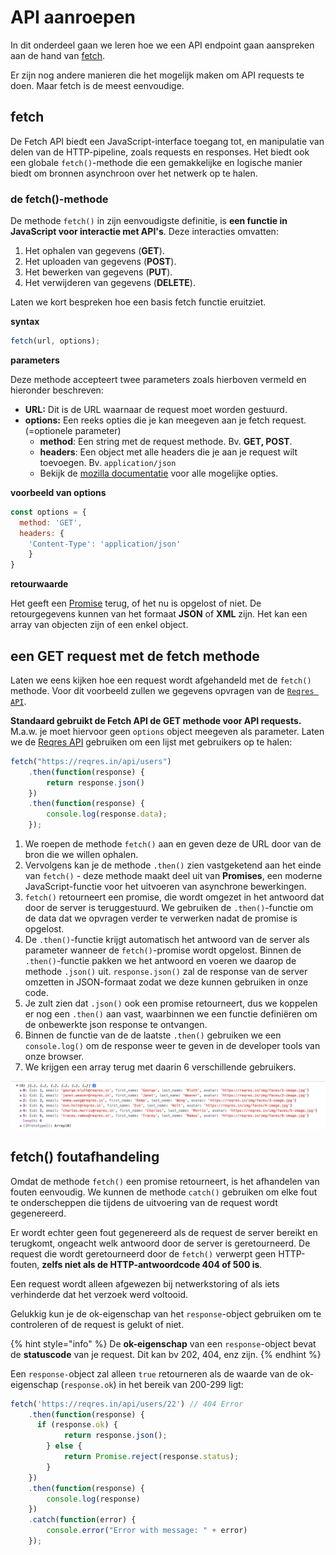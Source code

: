 # API aanroepen

In dit onderdeel gaan we leren hoe we een API endpoint gaan aanspreken aan de hand van [fetch](https://developer.mozilla.org/en-US/docs/Web/API/Fetch_API/Using_Fetch).

Er zijn nog andere manieren die het mogelijk maken om API requests te doen. Maar fetch is de meest eenvoudige.

## fetch

De Fetch API biedt een JavaScript-interface toegang tot, en manipulatie van delen van de HTTP-pipeline, zoals requests en responses. Het biedt ook een globale `fetch()`-methode die een gemakkelijke en logische manier biedt om bronnen asynchroon over het netwerk op te halen.

### de fetch()-methode

De methode `fetch()` in zijn eenvoudigste definitie, is **een functie in JavaScript voor interactie met API's**. Deze interacties omvatten:

1. Het ophalen van gegevens (**GET**).
2. Het uploaden van gegevens (**POST**).
3. Het bewerken van gegevens (**PUT**).
4. Het verwijderen van gegevens (**DELETE**).

Laten we kort bespreken hoe een basis fetch functie eruitziet.

**syntax**

```js
fetch(url, options);
```

**parameters**

Deze methode accepteert twee parameters zoals hierboven vermeld en hieronder beschreven:

* **URL:** Dit is de URL waarnaar de request moet worden gestuurd.
* **options:** Een reeks opties die je kan meegeven aan je fetch request. (=optionele parameter)
  * **method**: Een string met de request methode. Bv. **GET, POST**.
  * **headers**: Een object met alle headers die je aan je request wilt toevoegen. Bv. `application/json`
  * Bekijk de [mozilla documentatie](https://developer.mozilla.org/en-US/docs/Web/API/fetch) voor alle mogelijke opties.

**voorbeeld van options**

```js
const options = {
  method: 'GET',
  headers: {
    'Content-Type': 'application/json'
    }
}
```

**retourwaarde**

Het geeft een [Promise](https://github.com/barbaralettany/webtech-js/blob/main/asynchroon-programmeren/4-apis/asynchroon-programmeren/3-asynchroon-programmeren/promises.md) terug, of het nu is opgelost of niet. De retourgegevens kunnen van het formaat **JSON** of **XML** zijn. Het kan een array van objecten zijn of een enkel object.

## een GET request met de fetch methode

Laten we eens kijken hoe een request wordt afgehandeld met de `fetch()` methode. Voor dit voorbeeld zullen we gegevens opvragen van de [`Reqres API`](https://reqres.in/api).

**Standaard gebruikt de Fetch API de GET methode voor API requests.** M.a.w. je moet hiervoor geen `options` object meegeven als parameter. Laten we de [Reqres API](https://reqres.in) gebruiken om een lijst met gebruikers op te halen:

```js
fetch("https://reqres.in/api/users")
    .then(function(response) {
        return response.json()
    })
    .then(function(response) {
        console.log(response.data);
    });
```

1. We roepen de methode `fetch()` aan en geven deze de URL door van de bron die we willen ophalen.
2. Vervolgens kan je de methode `.then()` zien vastgeketend aan het einde van `fetch()` - deze methode maakt deel uit van **Promises**, een moderne JavaScript-functie voor het uitvoeren van asynchrone bewerkingen.
3. `fetch()` retourneert een promise, die wordt omgezet in het antwoord dat door de server is teruggestuurd. We gebruiken de `.then()`-functie om ​​de data dat we opvragen verder te verwerken nadat de promise is opgelost.
4. De `.then()`-functie krijgt automatisch het antwoord van de server als parameter wanneer de `fetch()`-promise wordt opgelost. Binnen de `.then()`-functie pakken we het antwoord en voeren we daarop de methode `.json()` uit. `response.json()` zal de response van de server omzetten in JSON-formaat zodat we deze kunnen gebruiken in onze code.
5. Je zult zien dat `.json()` ook een promise retourneert, dus we koppelen er nog een `.then()` aan vast, waarbinnen we een functie definiëren om de onbewerkte json response te ontvangen.
6. Binnen de functie van de de laatste `.then()` gebruiken we een `console.log()` om de response weer te geven in de developer tools van onze browser.
7. We krijgen een array terug met daarin 6 verschillende gebruikers.

![](../../.gitbook/assets/reqres-api.png)

## fetch() foutafhandeling

Omdat de methode `fetch()` een promise retourneert, is het afhandelen van fouten eenvoudig. We kunnen de methode `catch()` gebruiken om elke fout te onderscheppen die tijdens de uitvoering van de request wordt gegenereerd.

Er wordt echter geen fout gegenereerd als de request de server bereikt en terugkomt, ongeacht welk antwoord door de server is geretourneerd. De request die wordt geretourneerd door de `fetch()` verwerpt geen HTTP-fouten, **zelfs niet als de HTTP-antwoordcode 404 of 500 is**.

Een request wordt alleen afgewezen bij netwerkstoring of als iets verhinderde dat het verzoek werd voltooid.

Gelukkig kun je de ok-eigenschap van het `response`-object gebruiken om te controleren of de request is gelukt of niet.

{% hint style="info" %}
De **ok-eigenschap** van een `response`-object bevat de **statuscode** van je request. Dit kan bv 202, 404, enz zijn.
{% endhint %}

Een `response-`object zal alleen `true` retourneren als de waarde van de ok-eigenschap (`response.ok`) in het bereik van 200-299 ligt:

```js
fetch('https://reqres.in/api/users/22') // 404 Error
    .then(function(response) {
      if (response.ok) {
            return response.json();
        } else {
            return Promise.reject(response.status);
        }
    })
    .then(function(response) {
        console.log(response)
    })
    .catch(function(error) {
        console.error("Error with message: " + error)
    });
```
